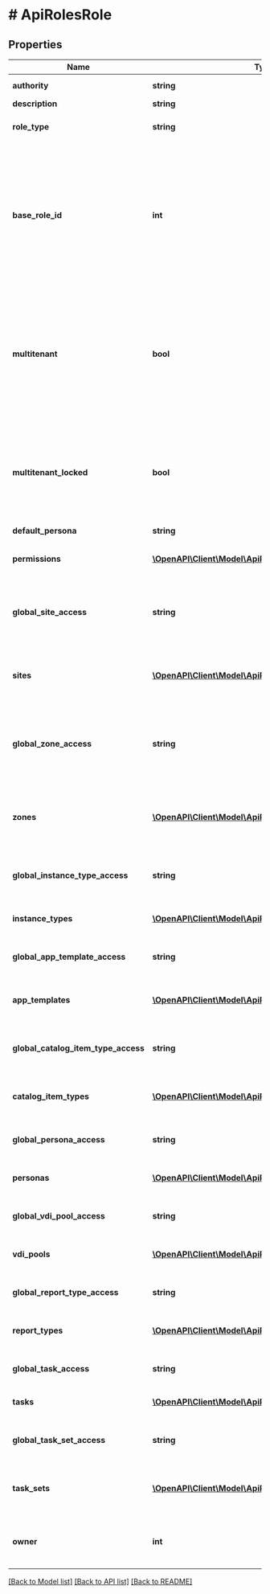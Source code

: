 # # ApiRolesRole

## Properties

Name | Type | Description | Notes
------------ | ------------- | ------------- | -------------
**authority** | **string** | Authority (Name) |
**description** | **string** | Description | [optional]
**role_type** | **string** | Role type | [optional] [default to 'user']
**base_role_id** | **int** | Base Role ID. Create the new role with the same permissions and access levels that the specified base role has. If this is not passed, the role is create without any permissions. | [optional]
**multitenant** | **bool** | Multitenant roles are copied to all tenant accounts and kept in sync until a sub-tenant user modifies their copy of the role. *Only available to master tenant* | [optional] [default to false]
**multitenant_locked** | **bool** | Multitenant Locked, prevents sub-tenant users from modifying their copy of multienant roles. *Only available to master tenant* | [optional] [default to false]
**default_persona** | **string** |  | [optional]
**permissions** | [**\OpenAPI\Client\Model\ApiRolesRolePermissions[]**](ApiRolesRolePermissions.md) | Set the access level for the specified permissions. | [optional]
**global_site_access** | **string** | Set the default access level for for groups (sites). Only applies to user roles. | [optional]
**sites** | [**\OpenAPI\Client\Model\ApiRolesRoleSites[]**](ApiRolesRoleSites.md) | Set the access level for the specified groups (sites). Only applies to user roles. | [optional]
**global_zone_access** | **string** | Set the default access level for for clouds (zones). Only applies to base account (tenant) roles. | [optional]
**zones** | [**\OpenAPI\Client\Model\ApiRolesRoleZones[]**](ApiRolesRoleZones.md) | Set the access level for the specified clouds (zones). Only applies to base account (tenant) roles. | [optional]
**global_instance_type_access** | **string** | Set the default access level for for instance types | [optional]
**instance_types** | [**\OpenAPI\Client\Model\ApiRolesRoleInstanceTypes[]**](ApiRolesRoleInstanceTypes.md) | Set the access level for the specified instance types | [optional]
**global_app_template_access** | **string** | Set the default access level for blueprints | [optional]
**app_templates** | [**\OpenAPI\Client\Model\ApiRolesRoleAppTemplates[]**](ApiRolesRoleAppTemplates.md) | Set the access level for the specified blueprints (appTemplates) | [optional]
**global_catalog_item_type_access** | **string** | Set the default access level for catalog item types | [optional]
**catalog_item_types** | [**\OpenAPI\Client\Model\ApiRolesRoleCatalogItemTypes[]**](ApiRolesRoleCatalogItemTypes.md) | Set the access level for the specified catalog item types | [optional]
**global_persona_access** | **string** | Set the default access level for personas | [optional]
**personas** | [**\OpenAPI\Client\Model\ApiRolesRolePersonas[]**](ApiRolesRolePersonas.md) | Set the access level for the specified personas | [optional]
**global_vdi_pool_access** | **string** | Set the default access level for VDI pools | [optional]
**vdi_pools** | [**\OpenAPI\Client\Model\ApiRolesRoleVdiPools[]**](ApiRolesRoleVdiPools.md) | Set the access level for the specified VDI pools | [optional]
**global_report_type_access** | **string** | Set the default access level for report types | [optional]
**report_types** | [**\OpenAPI\Client\Model\ApiRolesRoleReportTypes[]**](ApiRolesRoleReportTypes.md) | Set the access level for the specified report types | [optional]
**global_task_access** | **string** | Set the default access level for tasks | [optional]
**tasks** | [**\OpenAPI\Client\Model\ApiRolesRoleTasks[]**](ApiRolesRoleTasks.md) | Set the access level for the specified tasks | [optional]
**global_task_set_access** | **string** | Set the default access level for workflows (taskSets) | [optional]
**task_sets** | [**\OpenAPI\Client\Model\ApiRolesRoleTaskSets[]**](ApiRolesRoleTaskSets.md) | Set the access level for the specified workflows (taskSets) | [optional]
**owner** | **int** | Set the role owner (tenant) by ID. *Only available to master tenant* | [optional]

[[Back to Model list]](../../README.md#models) [[Back to API list]](../../README.md#endpoints) [[Back to README]](../../README.md)
